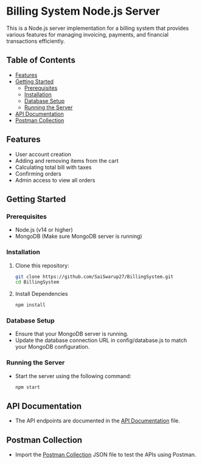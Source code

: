# Billing System Node.js Server

This is a Node.js server implementation for a billing system that provides various features for managing invoicing, payments, and financial transactions efficiently.

## Table of Contents
- [Features](#features)
- [Getting Started](#getting-started)
  - [Prerequisites](#prerequisites)
  - [Installation](#installation)
  - [Database Setup](#database-setup)
  - [Running the Server](#running-the-server)
- [API Documentation](#api-documentation)
- [Postman Collection](#postman-collection)

## Features

- User account creation
- Adding and removing items from the cart
- Calculating total bill with taxes
- Confirming orders
- Admin access to view all orders

## Getting Started

### Prerequisites

- Node.js (v14 or higher)
- MongoDB (Make sure MongoDB server is running)

### Installation

1. Clone this repository:
   ```sh
   git clone https://github.com/SaiSwarup27/BillingSystem.git
   cd BillingSystem

2. Install Dependencies
    ```sh
    npm install

### Database Setup

- Ensure that your MongoDB server is running.
- Update the database connection URL in config/database.js to match your MongoDB configuration.

### Running the Server

- Start the server using the following command:
  ```sh
  npm start

## API Documentation
- The API endpoints are documented in the [API Documentation](https://github.com/SaiSwarup27/BillingSystem/blob/main/BillingSystem.postman_collection.json) file.

## Postman Collection
- Import the [Postman Collection](https://github.com/SaiSwarup27/BillingSystem/blob/main/BillingSystem.postman_collection.json) JSON file to test the APIs using Postman.
